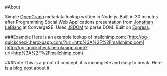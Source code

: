 #About

Simple [OpenGraph](http://ogp.me/) metadata lookup written in Node.js. Built in 30 minutes after Programming Social Web Applications presentation from [Jonathan LeBlanc](http://www.jcleblanc.com/) at ConvergeSE. Uses [JSDOM](https://github.com/tmpvar/jsdom) to parse DOM. Built on [Express](http://expressjs.com/).

###Example
Here is an example lookup of mailchimp.com: [http://og-quickcheck.herokuapp.com/?url=http%3A%2F%2Fmailchimp.com](http://og-quickcheck.herokuapp.com/?url=http%3A%2F%2Fmailchimp.com)

###Note
This is a proof of concept, it is incomplete and easy to break. Here is a [blog post](http://blog.stephenwyattbush.com/2011/06/27/scraping-open-graph-metadata-with-node/) about it.
